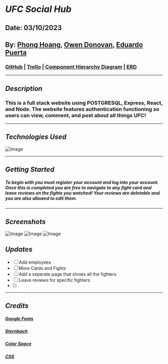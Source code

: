 # **_UFC Social Hub_**

## Date: 03/10/2023

## By: [Phong Hoang](https://www.linkedin.com/in/phong-hoang-2a8659265/), [Owen Donovan](), [Eduardo Puerta](https://www.linkedin.com/in/eduardo-puerta-0a7707265/)

### [GitHub](https://github.com/hoang-p6/UFC-Website-FrontEnd) | [Trello](https://trello.com/b/pF9iiQC0/ufc-website) | [Component Hierarchy Diagram](https://i.imgur.com/FrXO2id.png) | [ERD](https://app.diagrams.net/#G1omIAmwDRo4gh5-R4WfMyfGjU_XYqEOWX)

---

## **_Description_**

### This is a full stack website using POSTGRESQL, Express, React, and Node. The website features authentication functioning so users can view, comment, and post about all things UFC!

---

## **_Technologies Used_**

![Image](https://media.geeksforgeeks.org/wp-content/cdn-uploads/20200402205611/What-is-PERN-Stack.png)

---

## **_Getting Started_**

##### To begin with you must register your account and log into your account. Once this is completed you are free to navigate to any fight card and leave reviews on the fights you watched! Your reviews are deletable and you are also allowed to edit them.

---

## **_Screenshots_**

![Image](https://i.imgur.com/u6AWSTs.png)
![Image](https://i.imgur.com/Xq6Cy8S.png)
![Image](https://i.imgur.com/lvo4PkE.png)

## **_Updates_**

- [ ] Add employees
- [ ] More Cards and Fights
- [ ] Add a seperate page that shows all the fighters
- [ ] Leave reviews for specific fighters
- [ ]

---

## _Credits_

##### [Google Fonts](https://fonts.google.com/icons)

##### [Sternbach](https://www.cdnfonts.com/sternbach.font)

##### [Color Space](https://mycolor.space/gradient)

##### [CSS](https://css-irl.info/animating-underlines/)
